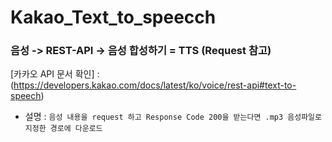 # Kakao_Text_to_speecch

### 음성 -> REST-API -> 음성 합성하기 = TTS (Request 참고)

[카카오 API 문서 확인] : (https://developers.kakao.com/docs/latest/ko/voice/rest-api#text-to-speech)

- 설명 : ```음성 내용을 request 하고 Response Code 200을 받는다면 .mp3 음성파일로 지정한 경로에 다운로드```

